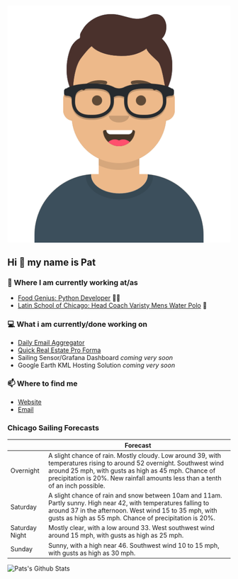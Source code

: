[![Social banner for p-j-falconer](https://raw.githubusercontent.com/P-J-FALCONER/P-J-FALCONER/master/assets/avataaars.svg)](https://patfalconer.com/)
## Hi :wave: my name is Pat

### 💼 Where I am currently working at/as
- [Food Genius: Python Developer](https://getfoodgenius.com/) 🍔🐍
- [Latin School of Chicago: Head Coach Varisty Mens Water Polo](https://www.latinschool.org/) 🤽


### 💻 What i am currently/done working on
 - [Daily Email Aggregator](https://github.com/P-J-FALCONER/dott_daily_mail)
 - [Quick Real Estate Pro Forma](https://github.com/P-J-FALCONER/henry)
 - Sailing Sensor/Grafana Dashboard *coming very soon*
 - Google Earth KML Hosting Solution *coming very soon*

### 📫 Where to find me
 - [Website](https://patfalconer.com/)
 - [Email](mailto:patrick.j.falconer@gmail.com)


### Chicago Sailing Forecasts
|   | Forecast  |
|---|---|
| Overnight | A slight chance of rain. Mostly cloudy. Low around 39, with temperatures rising to around 52 overnight. Southwest wind around 25 mph, with gusts as high as 45 mph. Chance of precipitation is 20%. New rainfall amounts less than a tenth of an inch possible. |
| Saturday | A slight chance of rain and snow between 10am and 11am. Partly sunny. High near 42, with temperatures falling to around 37 in the afternoon. West wind 15 to 35 mph, with gusts as high as 55 mph. Chance of precipitation is 20%. |
| Saturday Night | Mostly clear, with a low around 33. West southwest wind around 15 mph, with gusts as high as 25 mph. |
| Sunday | Sunny, with a high near 46. Southwest wind 10 to 15 mph, with gusts as high as 30 mph. |

![Pats's Github Stats](https://github-readme-stats.vercel.app/api?username=p-j-falconer&show_icons=true&theme=radical)
